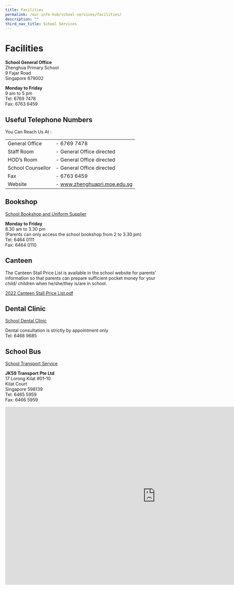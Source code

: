 ```yaml
---
title: Facilities
permalink: /our-info-hub/school-services/facilities/
description: ""
third_nav_title: School Services
---
```

# Facilities

**School General Office**<br>
Zhenghua Primary School<br>
9 Fajar Road<br>
Singapore 679002

**Monday to Friday**<br>
9 am to 5 pm<br>
Tel: 6769 7478<br>
Fax: 6763 6459

Useful Telephone Numbers
------------------------


You Can Reach Us At :

|                   |                                     |
|-------------------|-------------------------------------|
| General Office    | -        6769 7478                  |
| Staff Room        | -        General Office directed    |
| HOD’s Room        | -        General Office directed    |
| School Counsellor | -        General Office directed    |
| Fax               | -        6763 6459                  |
| Website           | -        <a target="_blank" href="http://www.zhenghuapri.moe.edu.sg/">www.zhenghuapri.moe.edu.sg</a> |


## Bookshop

<u>School Bookshop and Uniform Supplier</u>

**Monday to Friday**   
8.30 am to 3.30 pm   
(Parents can only access the school bookshop from 2 to 3.30 pm)   
Tel: 6464 0111   
Fax: 6464 0110

## Canteen

The Canteen Stall Price List is available in the school website for parents’ information so that parents can prepare sufficient pocket money for your child/ children when he/she/they is/are in school.  
  
<a target="_blank" href="/files/Our%20Info%20Hub/2023%20Canteen%20Stall%20Price%20List%20Final_171122.pdf">2022 Canteen Stall Price List.pdf</a>

## Dental Clinic

<u>School Dental Clinic</u>

Dental consultation is strictly by appointment only    
Tel: 6468 9685

## School Bus

<u>School Transport Service</u>

**JK59 Transport Pte Ltd**   
17 Lorong Kilat #01-10   
Kilat Court   
Singapore 598139   
Tel: 6465 5959   
Fax: 6466 5959

<iframe allowfullscreen="true" height="569" width="960" frameborder="0" src="https://docs.google.com/presentation/d/e/2PACX-1vSqj0a__SL7aWJRBHMzd8TnIO_KxR_TpVypUEFQnZk9fIG_KPOrhI5MoJlt-auRFzRNeQwI9n7w0ugY/embed?start=false&amp;loop=false&amp;delayms=3000"></iframe>